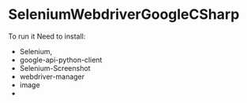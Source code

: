 # SeleniumWebdriverGoogleCSharp

To run it
Need to install:
- Selenium,
- google-api-python-client
- Selenium-Screenshot
- webdriver-manager
- image
- 
